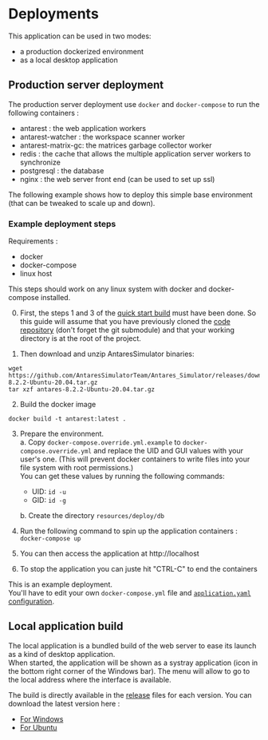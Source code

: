 # Deployments

This application can be used in two modes:
- a production dockerized environment
- as a local desktop application

## Production server deployment

The production server deployment use `docker` and `docker-compose` to run the following containers :
- antarest : the web application workers
- antarest-watcher : the workspace scanner worker
- antarest-matrix-gc: the matrices garbage collector worker 
- redis : the cache that allows the multiple application server workers to synchronize
- postgresql : the database
- nginx : the web server front end (can be used to set up ssl)

The following example shows how to deploy this simple base environment (that can be tweaked to scale up and down).

### Example deployment steps

Requirements :
- docker
- docker-compose
- linux host

This steps should work on any linux system with docker and docker-compose installed.

0. First, the steps 1 and 3 of the [quick start build](0-INSTALL.md#quick-start) must have been done. So this guide will assume that you have previously cloned the [code repository](https://github.com/AntaresSimulatorTeam/AntaREST)
   (don't forget the git submodule) and that your working directory is at the root of the project.

1. Then download and unzip AntaresSimulator binaries:
```
wget https://github.com/AntaresSimulatorTeam/Antares_Simulator/releases/download/v8.2.2/antares-8.2.2-Ubuntu-20.04.tar.gz
tar xzf antares-8.2.2-Ubuntu-20.04.tar.gz
```

2. Build the docker image
```
docker build -t antarest:latest .
```

3. Prepare the environment.  
   a. Copy `docker-compose.override.yml.example` to `docker-compose.override.yml` and replace the UID and GUI values with your user's one. (This will prevent docker containers to write files into your file system with root permissions.)  
You can get these values by running the following commands:
   - UID: `id -u`
   - GID: `id -g`

   b. Create the directory `resources/deploy/db`
    

4. Run the following command to spin up the application containers :  
`docker-compose up`
   
5. You can then access the application at http://localhost

6. To stop the application you can juste hit "CTRL-C" to end the containers

This is an example deployment.  
You'll have to edit your own `docker-compose.yml` file and [`application.yaml` configuration](./1-CONFIG.md).

## Local application build

The local application is a bundled build of the web server to ease its launch as a kind of desktop application.  
When started, the application will be shown as a systray application (icon in the bottom right corner of the Windows bar). The menu will allow to go
to the local address where the interface is available.

The build is directly available in the [release](https://github.com/AntaresSimulatorTeam/AntaREST/releases) files for each version.
You can download the latest version here :
- [For Windows](https://github.com/AntaresSimulatorTeam/AntaREST/releases/download/v2.5.0/AntaresWeb-windows-latest.zip)
- [For Ubuntu](https://github.com/AntaresSimulatorTeam/AntaREST/releases/download/v2.5.0/AntaresWeb-ubuntu-latest.zip)
